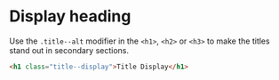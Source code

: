 # Display heading

Use the `.title--alt` modifier in the `<h1>`, `<h2>` or `<h3>` to make the titles stand out in secondary sections.

<!-- STORY -->

```html
<h1 class="title--display">Title Display</h1>
```